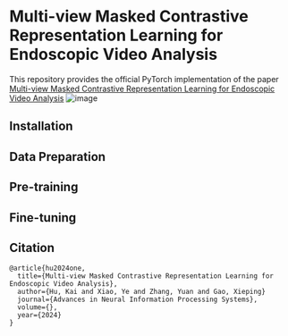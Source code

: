 # Multi-view Masked Contrastive Representation Learning for Endoscopic Video Analysis
This repository provides the official PyTorch implementation of the paper [Multi-view Masked Contrastive Representation Learning for Endoscopic Video Analysis]()
![image](https://github.com/MLMIP/MMCRL/blob/main/img/MMCRL.png)

## Installation

## Data Preparation

## Pre-training

## Fine-tuning

## Citation
```
@article{hu2024one,
  title={Multi-view Masked Contrastive Representation Learning for Endoscopic Video Analysis},
  author={Hu, Kai and Xiao, Ye and Zhang, Yuan and Gao, Xieping}
  journal={Advances in Neural Information Processing Systems},
  volume={},
  year={2024}
}
```
